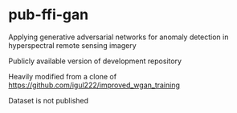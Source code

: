 # pub-ffi-gan
Applying generative adversarial networks for anomaly detection in hyperspectral remote sensing imagery

Publicly available version of development repository

Heavily modified from a clone of https://github.com/igul222/improved_wgan_training

Dataset is not published
